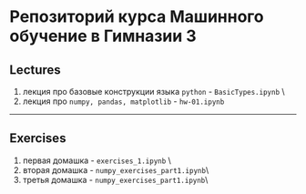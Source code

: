# Репозиторий курса Машинного обучение в Гимназии 3

## Lectures

1. лекция про базовые конструкции языка `python` - `BasicTypes.ipynb` \
2. лекция про `numpy, pandas, matplotlib` - `hw-01.ipynb`

---

## Exercises

1. первая домашка - `exercises_1.ipynb` \
2. вторая домашка - `numpy_exercises_part1.ipynb`\
3. третья домашка - `numpy_exercises_part1.ipynb`\
